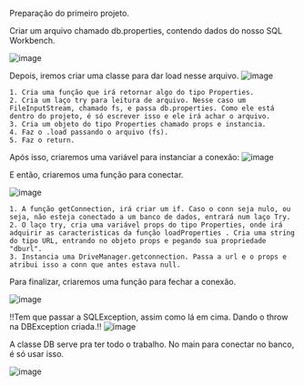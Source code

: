 Preparação do primeiro projeto.

Criar um arquivo chamado db.properties, contendo dados do nosso SQL Workbench.

![image](https://github.com/zenonxd/jdbc/assets/64092861/7d392278-eb25-41a0-bb0c-2888db043469)


Depois, iremos criar uma classe para dar load nesse arquivo.
![image](https://github.com/zenonxd/jdbc/assets/64092861/187bacb0-05a6-402e-8037-0454507d75cd)

	1. Cria uma função que irá retornar algo do tipo Properties.
	2. Cria um laço try para leitura de arquivo. Nesse caso um FileInputStream, chamado fs, e passa db.properties. Como ele está dentro do projeto, é só escrever isso e ele irá achar o arquivo.
	3. Cria um objeto do tipo Properties chamado props e instancia.
	4. Faz o .load passando o arquivo (fs).
	5. Faz o return.

 Após isso, criaremos uma variável para instanciar a conexão: ![image](https://github.com/zenonxd/jdbc/assets/64092861/a9b495ad-5eaa-40f8-bedf-3bb49aedfeec)

 E então, criaremos uma função para conectar.
 
 ![image](https://github.com/zenonxd/jdbc/assets/64092861/df4d38f7-65ee-4f89-ae51-aaeffc0b54f0)

	1. A função getConnection, irá criar um if. Caso o conn seja nulo, ou seja, não esteja conectado a um banco de dados, entrará num laço Try.
	2. O laço try, cria uma variável props do tipo Properties, onde irá adquirir as caracteristicas da função loadProperties . Cria uma string do tipo URL, entrando no objeto props e pegando sua propriedade "dburl".
	3. Instancia uma DriveManager.getconnection. Passa a url e o props e atribui isso a conn que antes estava null.

Para finalizar, criaremos uma função para fechar a conexão.

![image](https://github.com/zenonxd/jdbc/assets/64092861/5e03e1fe-6a54-4807-9839-7d2a2deb667e)

!!Tem que passar a SQLException, assim como lá em cima. Dando o throw na DBException criada.!! 
![image](https://github.com/zenonxd/jdbc/assets/64092861/e7508dd3-dec5-49c4-8ada-443fe90dbbc2)


A classe DB serve pra ter todo o trabalho. No main para conectar no banco, é só usar isso.

![image](https://github.com/zenonxd/jdbc/assets/64092861/b81616b7-b94b-4e64-ae0c-840694af43c7)
